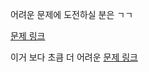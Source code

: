 어려운 문제에 도전하실 분은 ㄱㄱ

[문제 링크](https://leetcode.com/problems/permutations)


이거 보다 초큼 더 어려운 [문제 링크](https://leetcode.com/problems/permutations-ii)
